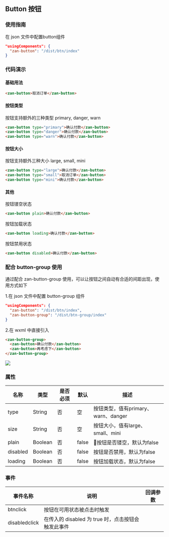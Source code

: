 ## Button 按钮

### 使用指南
在 json 文件中配置button组件
```json
"usingComponents": {
  "zan-button": "/dist/btn/index"
}
```

### 代码演示

#### 基础用法
```html
<zan-button>取消订单</zan-button>
```

#### 按钮类型
按钮支持额外的三种类型 primary, danger, warn
```html
<zan-button type="primary">确认付款</zan-button>
<zan-button type="danger">确认付款</zan-button>
<zan-button type="warn">确认付款</zan-button>
```

#### 按钮大小
按钮支持额外三种大小 large, small, mini
```html
<zan-button type="large">确认付款</zan-button>
<zan-button type="small">取消订单</zan-button>
<zan-button type="mini">确认付款</zan-button>
```

#### 其他
按钮镂空状态
```html
<zan-button plain>确认付款</zan-button>
```

按钮加载状态
```html
<zan-button loading>确认付款</zan-button>
```

按钮禁用状态
```html
<zan-button disabled>确认付款</zan-button>
```

### 配合 button-group 使用
通过配合 zan-button-group 使用，可以让按钮之间自动有合适的间距出现，使用方式如下

1.在 json 文件中配置 button-group 组件
```json
"usingComponents": {
  "zan-button": "/dist/btn/index",
  "zan-button-group": "/dist/btn-group/index"
}
```
2.在 wxml 中直接引入
```html
<zan-button-group>
  <zan-button>确认付款</zan-button>
  <zan-button>再考虑下</zan-button>
</zan-button-group>
```

![](https://img.yzcdn.cn/public_files/2017/02/08/1b1e39ed3dc6b63519a68ba1e2650cfc.png)

### 属性

| 名称     | 类型    | 是否必须  | 默认  | 描述   |
|---------|---------|----------|------|-------|
| type    | String  | 否       | 空 | 按钮类型，值有primary、warn、danger |
| size    | String  | 否       | 空 | 按钮大小，值有large、small、mini |
| plain   | Boolean | 否       | false | 按钮是否镂空，默认为false |
| disabled | Boolean | 否      | false | 按钮是否禁用，默认为false |
| loading | Boolean | 否       | false | 按钮加载状态，默认为false |

### 事件
| 事件名称       | 说明      | 回调参数       |
|-----------|-----------|-----------|
|  btnclick  | 按钮在可用状态被点击时触发 | |
|  disabledclick  | 在传入的 disabled 为 true 时，点击按钮会触发此事件 | |
